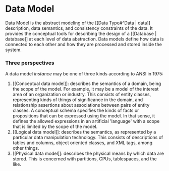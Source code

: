 # Data Model
Data Model is the abstract modeling of the [[Data Type#^Data | data]] description, data semantics, and consistency constraints of the data. It provides the conceptual tools for describing the design of a [[Database | database]] at each level of data abstraction. Data models define how data is connected to each other and how they are processed and stored inside the system.

### Three perspectives
A data model *instance* may be one of three kinds according to ANSI in 1975:

1.  [[Conceptual data model]]: describes the semantics of a domain, being the scope of the model. For example, it may be a model of the interest area of an organization or industry. This consists of entity classes, representing kinds of things of significance in the domain, and relationship assertions about associations between pairs of entity classes. A conceptual schema specifies the kinds of facts or propositions that can be expressed using the model. In that sense, it defines the allowed expressions in an artificial 'language' with a scope that is limited by the scope of the model.
2.  [[Logical data model]]: describes the semantics, as represented by a particular data manipulation technology. This consists of descriptions of tables and columns, object oriented classes, and XML tags, among other things.
3.  [[Physical data model]]: describes the physical means by which data are stored. This is concerned with partitions, CPUs, tablespaces, and the like.